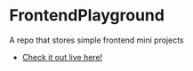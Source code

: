 # FrontendPlayground

A repo that stores simple frontend mini projects

- [Check it out live here!](https://mxsh-dev.github.io/FrontendPlayground/)

